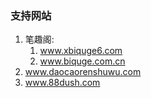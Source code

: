 ### 支持网站
1. 笔趣阁:
    1. www.xbiquge6.com
    2. www.biquge.com.cn
2. www.daocaorenshuwu.com
3. www.88dush.com
